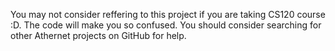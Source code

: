 You may not consider reffering to this project if you are taking CS120 course :D.
The code will make you so confused.
You should consider searching for other Athernet projects on GitHub for help.